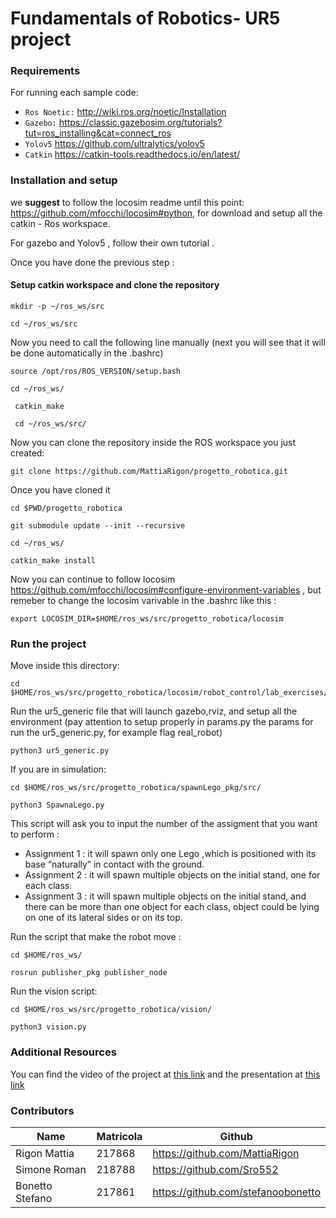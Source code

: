 # Fundamentals of Robotics- UR5 project

### Requirements

For running each sample code:

- `Ros Noetic:` http://wiki.ros.org/noetic/Installation
- `Gazebo:` https://classic.gazebosim.org/tutorials?tut=ros_installing&cat=connect_ros
- `Yolov5` https://github.com/ultralytics/yolov5
- `Catkin` https://catkin-tools.readthedocs.io/en/latest/

### Installation and setup

we **suggest** to follow the locosim readme until this point: https://github.com/mfocchi/locosim#python, for download and setup all the catkin - Ros workspace.

For gazebo and Yolov5 , follow their own tutorial .

Once you have done the previous step :

#### Setup catkin workspace and clone the repository

```
mkdir -p ~/ros_ws/src
```

```
cd ~/ros_ws/src
```

Now you need to call the following line manually (next you will see that it will be done automatically in the .bashrc)

```
source /opt/ros/ROS_VERSION/setup.bash
```

```
cd ~/ros_ws/
```

```
 catkin_make
```

```
 cd ~/ros_ws/src/ 
```

Now you can clone the repository inside the ROS workspace you just created:


```
git clone https://github.com/MattiaRigon/progetto_robotica.git
```

Once you have cloned it 
```
cd $PWD/progetto_robotica
```
```
git submodule update --init --recursive
```

```
cd ~/ros_ws/ 
```

```
catkin_make install
```

Now you can continue to follow locosim https://github.com/mfocchi/locosim#configure-environment-variables , but remeber to change the locosim varivable in the .bashrc like this : 

```
export LOCOSIM_DIR=$HOME/ros_ws/src/progetto_robotica/locosim
```

### Run the project

Move inside this directory:

```
cd $HOME/ros_ws/src/progetto_robotica/locosim/robot_control/lab_exercises/lab_palopoli/
```
Run the ur5_generic file that will launch gazebo,rviz, and setup all the environment (pay attention to setup properly in params.py the params for run the ur5_generic.py, for example flag real_robot)

```
python3 ur5_generic.py
```

If you are in simulation:

```
cd $HOME/ros_ws/src/progetto_robotica/spawnLego_pkg/src/
```

```
python3 SpawnaLego.py
```
This script will ask you to input the number of the assigment that you want to perform :
- Assignment 1 : it will spawn only one Lego ,which is positioned with its base “naturally” in contact with the ground.
- Assignment 2 : it will spawn multiple objects on the initial stand, one for each class.
- Assignment  3 : it will spawn multiple objects on the initial stand, and there can be more than one object for each class, object could be lying on one of its lateral sides or on its top.


Run the script that make the robot move : 

```
cd $HOME/ros_ws/
```

```
rosrun publisher_pkg publisher_node
```

Run the vision script:

```
cd $HOME/ros_ws/src/progetto_robotica/vision/
```

```
python3 vision.py
```

### Additional Resources 
You can find the video of the project at <a href="https://youtu.be/97bAUsRdwJI">this link</a> and the presentation at <a href="https://drive.google.com/file/d/1BCvGXaAaUS0gR1l5gUNdJGJkIRGxAfPs/view?usp=sharing">this link</a>


### Contributors

| Name                 | Matricola | Github                               |
|----------------------|-----------|--------------------------------------|
|   Rigon Mattia       | 217868    | https://github.com/MattiaRigon       |
|   Simone Roman       | 218788    | https://github.com/Sro552            |
|   Bonetto Stefano    | 217861    | https://github.com/stefanoobonetto   |


